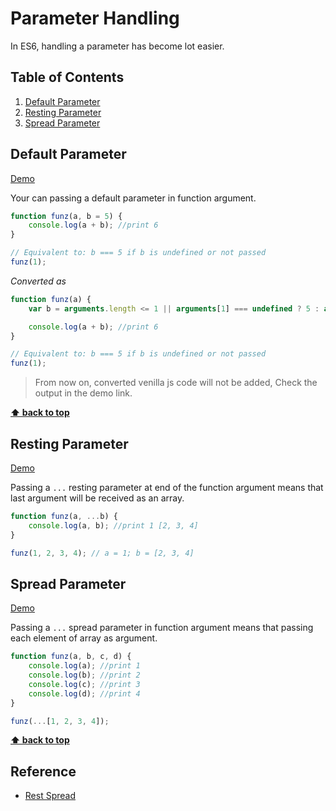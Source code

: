 # Parameter Handling

In ES6, handling a parameter has become lot easier.

## Table of Contents

1. [Default Parameter](#resting-parameter)
1. [Resting Parameter](#resting-parameter)
1. [Spread Parameter](#resting-parameter)

## Default Parameter

<a href="http://goo.gl/KwLYRu" target="_blank">Demo</a>

Your can passing a default parameter in function argument.

```javascript
function funz(a, b = 5) {
	console.log(a + b); //print 6
}

// Equivalent to: b === 5 if b is undefined or not passed
funz(1);
````

*Converted as*

```javascript
function funz(a) {
	var b = arguments.length <= 1 || arguments[1] === undefined ? 5 : arguments[1];

	console.log(a + b); //print 6
}

// Equivalent to: b === 5 if b is undefined or not passed
funz(1);

````

>From now on, converted venilla js code will not be added, Check the output in the demo link.


**[⬆ back to top](#table-of-contents)**


## Resting Parameter

<a href="http://goo.gl/gXtiBr" target="_blank">Demo</a>

Passing a `...` resting parameter at end of the function argument means that last argument will be received as an array.

```javascript
function funz(a, ...b) {
	console.log(a, b); //print 1 [2, 3, 4]
}

funz(1, 2, 3, 4); // a = 1; b = [2, 3, 4]
````

## Spread Parameter

<a href="http://goo.gl/QzAY79" target="_blank">Demo</a>

Passing a `...` spread parameter in function argument means that passing each element of array as argument.

```javascript
function funz(a, b, c, d) {
	console.log(a); //print 1
	console.log(b); //print 2
	console.log(c); //print 3
	console.log(d); //print 4
}

funz(...[1, 2, 3, 4]);
````

**[⬆ back to top](#table-of-contents)**

## Reference

- <a href="http://babeljs.io/docs/learn-es2015/#default-rest-spread" target="_blank">Rest Spread</a>